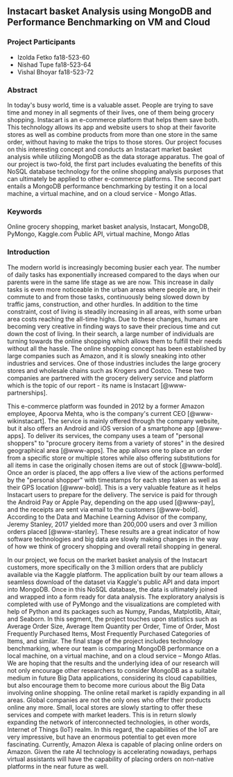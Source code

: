 ## Instacart basket Analysis using MongoDB and Performance Benchmarking on VM and Cloud

### Project Participants

- Izolda Fetko fa18-523-60
- Nishad Tupe fa18-523-64
- Vishal Bhoyar fa18-523-72


### Abstract

In today's busy world, time is a valuable asset. People 
are trying to save time and money in all segments of their 
lives, one of them being grocery shopping. Instacart is an 
e-commerce platform that helps them save both. This technology 
allows its app and website users to shop at their favorite 
stores as well as combine products from more than one store 
in the same order, without having to make the trips to those 
stores. Our project focuses on this interesting concept and 
conducts an Instacart market basket analysis while utilizing 
MongoDB as the data storage apparatus. The goal of our project 
is two-fold, the first part includes evaluating the benefits of 
this NoSQL database technology for the online shopping analysis 
purposes that can ultimately be applied to other e-commerce 
platforms. The second part entails a MongoDB performance 
benchmarking by testing it on a local machine, a virtual 
machine, and on a cloud service - Mongo Atlas.

### Keywords

Online grocery shopping, market basket analysis, Instacart, 
MongoDB, PyMongo, Kaggle.com Public API, virtual machine, 
Mongo Atlas

### Introduction

The modern world is increasingly becoming busier each year. 
The number of daily tasks has exponentially increased compared 
to the days when our parents were in the same life stage as we 
are now. This increase in daily tasks is even more noticeable 
in the urban areas where people are, in their commute to and 
from those tasks, continuously being slowed down by traffic 
jams, construction, and other hurdles. In addition to the time 
constraint, cost of living is steadily increasing in all areas, 
with some urban area costs reaching the all-time highs. Due to 
these changes, humans are becoming very creative in finding ways 
to save their precious time and cut down the cost of living. In 
their search, a large number of individuals are turning towards 
the online shopping which allows them to fulfill their needs 
without all the hassle. The online shopping concept has been 
established by large companies such as Amazon, and it is slowly 
sneaking into other industries and services. One of those industries 
includes the large grocery stores and wholesale chains such as 
Krogers and Costco. These two companies are partnered with the 
grocery delivery service and platform which is the topic of our 
report - its name is Instacart [@www-partnerships]. 

This e-commerce platform was founded in 2012 by a former Amazon 
employee, Apoorva Mehta, who is the company's current 
CEO [@www-wikinstacart]. The service is mainly offered through 
the company website, but it also offers an Android and iOS 
version of a smartphone app [@www-apps]. To deliver its services, 
the company uses a team of "personal shoppers" to "procure grocery 
items from a variety of stores" in the desired geographical 
area [@www-apps]. The app allows one to place an order from a 
specific store or multiple stores while also offering substitutions 
for all items in case the originally chosen items are out of 
stock [@www-bold]. Once an order is placed, the app offers a live 
view of the actions performed by the "personal shopper" with 
timestamps for each step taken as well as their GPS location [@www-bold]. 
This is a very valuable feature as it helps Instacart users to 
prepare for the delivery. The service is paid for through the 
Android Pay or Apple Pay, depending on the app used [@www-pay], 
and the receipts are sent via email to the customers [@www-bold]. 
According to the Data and Machine Learning Advisor of the company, 
Jeremy Stanley, 2017 yielded more than 200,000 users and over 
3 million orders placed [@www-stanley]. These results are a great 
indicator of how software technologies and big data are slowly 
making changes in the way of how we think of grocery shopping and 
overall retail shopping in general.

In our project, we focus on the market basket analysis of the 
Instacart customers, more specifically on the 3 million orders 
that are publicly available via the Kaggle platform. The application 
built by our team allows a seamless download of the dataset via 
Kaggle's public API and data import into MongoDB. 
Once in this NoSQL database, the data is ultimately joined and wrapped 
into a form ready for data analysis. The exploratory analysis is completed
with use of PyMongo and the visualizations are completed with help of Python 
and its packages such as Numpy, Pandas, Matplotlib, Altair, and Seaborn. 
In this segment, the project touches upon statistics such as Average Order 
Size, Average Item Quantity per Order, Time of Order, Most Frequently Purchased 
Items, Most Frequently Purchased Categories of Items, and similar. The final 
stage of the project includes technology benchmarking, where our team 
is comparing MongoDB performance on a local machine, on a virtual machine,
and on a cloud service – Mongo Atlas. We are hoping that 
the results and the underlying idea of our research will not only encourage
other researchers to consider MongoDB as a suitable medium in future Big 
Data applications, considering its cloud capabilities, but also encourage 
them to become more curious about the Big Data involving online shopping.
The online retail market is rapidly expanding in all areas. Global 
companies are not the only ones who offer their products online any more.
Small, local stores are slowly starting to offer these services and 
compete with market leaders. This is in return slowly expanding the 
network of interconnected technologies, in other words, Internet of 
Things (IoT) realm. In this regard, the capabilities of the IoT are very 
impressive, but have an enormous potential to get even more fascinating. 
Currently, Amazon Alexa is capable of placing online orders on Amazon. 
Given the rate AI technology is accelerating nowadays, perhaps virtual 
assistants will have the capability of placing orders on non-native 
platforms in the near future as well.
